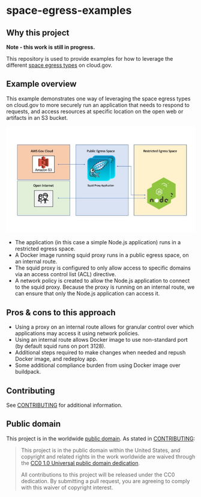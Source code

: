 # space-egress-examples

## Why this project

**Note - this work is still in progress.**

This repository is used to provide examples for how to leverage the different [space egress types](https://cloud.gov/docs/management/space-egress/) on cloud.gov.

## Example overview

This example demonstrates one way of leveraging the space egress types on cloud.gov to more securely run an application that needs to respond to requests, and access resources at specific location on the open web or artifacts in an S3 bucket. 

![Egress application example](egress-app-example.jpg)

* The application (in this case a simple Node.js application) runs in a restricted egress space. 
* A Docker image running squid proxy runs in a public egress space, on an internal route.
* The squid proxy is configured to only allow access to specific domains via an access control list (ACL) directive.
* A network policy is created to allow the Node.js application to connect to the squid proxy. Because the proxy is running on an internal route, we can ensure that only the Node.js application can access it.

## Pros & cons to this approach

* Using a proxy on an internal route allows for granular control over which applications may access it using network policies.
* Using an internal route allows Docker image to use non-standard port (by default squid runs on port 3128). 
* Additional steps required to make changes when needed and repush Docker image, and redeploy app.
* Some additional compliance burden from using Docker image over buildpack.

## Contributing

See [CONTRIBUTING](CONTRIBUTING.md) for additional information.

## Public domain

This project is in the worldwide [public domain](LICENSE.md). As stated in [CONTRIBUTING](CONTRIBUTING.md):

> This project is in the public domain within the United States, and copyright and related rights in the work worldwide are waived through the [CC0 1.0 Universal public domain dedication](https://creativecommons.org/publicdomain/zero/1.0/).
>
> All contributions to this project will be released under the CC0 dedication. By submitting a pull request, you are agreeing to comply with this waiver of copyright interest.
